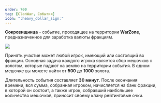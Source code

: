 ```yaml
---
order: 700
tag: [ClanWar, События]
icon: ":heavy_dollar_sign:"
---
```


**Сокровищница** - событие, проходящее на территории **WarZone**, предназначенное для заработка валюты фракциям.

![](https://imgur.com/d9WY3Fk.png)

Принять участие может любой игрок, имеющий или состоящий во фракции. Основная задача каждого игрока является сбор мешочков с золотом, которые падают на землю на территории события. В одном мешочке вы можете найти от **500** до **1000** золота.

Длительность события составляет **30 минут**. После окончания времени, вся сумма, собранная игроком, начисляется на банк фракции, в которой он состоит, а также игрок, собравший наибольшее количество мешочков, приносит своему клану рейтинговые очки.
 